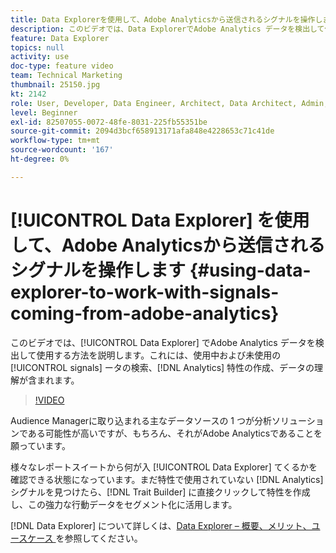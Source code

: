 ```yaml
---
title: Data Explorerを使用して、Adobe Analyticsから送信されるシグナルを操作します
description: このビデオでは、Data ExplorerでAdobe Analytics データを検出して使用する方法（使用中および未使用のシグナルの検索、Analytics 特性の作成、データの理解など）を説明します。
feature: Data Explorer
topics: null
activity: use
doc-type: feature video
team: Technical Marketing
thumbnail: 25150.jpg
kt: 2142
role: User, Developer, Data Engineer, Architect, Data Architect, Admin, Leader
level: Beginner
exl-id: 82507055-0072-48fe-8031-225fb55351be
source-git-commit: 2094d3bcf658913171afa848e4228653c71c41de
workflow-type: tm+mt
source-wordcount: '167'
ht-degree: 0%

---
```


# [!UICONTROL Data Explorer] を使用して、Adobe Analyticsから送信されるシグナルを操作します {#using-data-explorer-to-work-with-signals-coming-from-adobe-analytics}

このビデオでは、[!UICONTROL Data Explorer] でAdobe Analytics データを検出して使用する方法を説明します。これには、使用中および未使用の [!UICONTROL signals] ータの検索、[!DNL Analytics] 特性の作成、データの理解が含まれます。

>[!VIDEO](https://video.tv.adobe.com/v/25150/?quality=12)

Audience Managerに取り込まれる主なデータソースの 1 つが分析ソリューションである可能性が高いですが、もちろん、それがAdobe Analyticsであることを願っています。

様々なレポートスイートから何が入 [!UICONTROL Data Explorer] てくるかを確認できる状態になっています。まだ特性で使用されていない [!DNL Analytics] シグナルを見つけたら、[!DNL Trait Builder] に直接クリックして特性を作成し、この強力な行動データをセグメント化に活用します。

[!DNL Data Explorer] について詳しくは、[Data Explorer – 概要、メリット、ユースケース ](https://experienceleague.adobe.com/docs/audience-manager/user-guide/features/data-explorer/data-explorer-overview.html?lang=ja) を参照してください。
